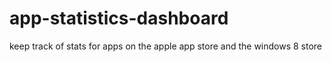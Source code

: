 app-statistics-dashboard
========================

keep track of stats for apps on the apple app store and the windows 8 store